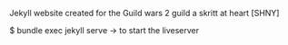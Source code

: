 Jekyll website created for the
Guild wars 2 guild a skritt at heart [SHNY]

$ bundle exec jekyll serve -> to start the liveserver
